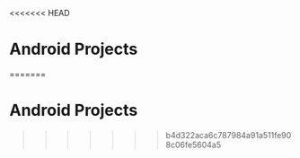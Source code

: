 <<<<<<< HEAD
# Android Projects 
=======
# Android Projects
>>>>>>> b4d322aca6c787984a91a511fe908c06fe5604a5
